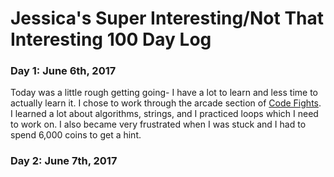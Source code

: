 # Jessica's Super Interesting/Not That Interesting 100 Day Log

### Day 1: June 6th, 2017
Today was a little rough getting going- I have a lot to learn and less time to actually learn it. I chose to work through the arcade section of <a href="https://codefights.com/">Code Fights</a>. I learned a lot about algorithms, strings, and I practiced loops which I need to work on. I also became very frustrated when I was stuck and I had to spend 6,000 coins to get a hint. 


### Day 2: June 7th, 2017
